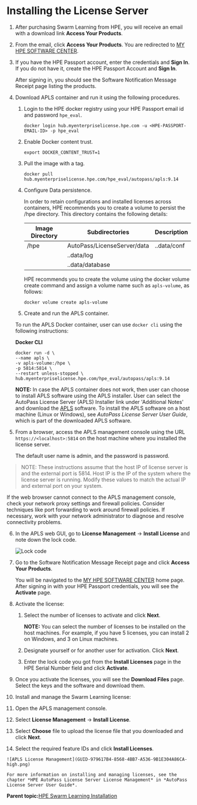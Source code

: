 # <a name="GUID-CCE936EF-FB0D-4BF1-B002-3CB9125C55B9"/> Installing the License Server

1.  After purchasing Swarm Learning from HPE, you will receive an email with a download link **Access Your Products**.

2.  From the email, click **Access Your Products**. You are redirected to [MY HPE SOFTWARE CENTER](https://myenterpriselicense.hpe.com/cwp-ui/auth/login).

3.  If you have the HPE Passport account, enter the credentials and **Sign In**. If you do not have it, create the HPE Passport Account and **Sign In**.

    After signing in, you should see the Software Notification Message Receipt page listing the products.

4.  Download APLS container and run it using the following procedures.

    1.  Login to the HPE docker registry using your HPE Passport email id and password `hpe_eval`.

        ``` 
        docker login hub.myenterpriselicense.hpe.com -u <HPE-PASSPORT-EMAIL-ID> -p hpe_eval
        ```

    2.  Enable Docker content trust.

        ```
        export DOCKER_CONTENT_TRUST=1
        ```

    3.  Pull the image with a tag.

        ```
        docker pull hub.myenterpriselicense.hpe.com/hpe_eval/autopass/apls:9.14
        ```

    4.  Configure Data persistence.

        In order to retain configurations and installed licenses across containers, HPE recommends you to create a volume to persist the /hpe directory. This directory contains the following details:

        |Image Directory                 |Subdirectories    |Description                                                                                                                                                                                                |
        |--------------------------------|------------------|-----------------------------------------------------------------------------------------------------------------------------------------------------------------------------------------------------------|
        |/hpe|AutoPass/LicenseServer/data|..data/conf       |License server configuration directory. Contains database, logs and configuration files required to persist setup across containers transactions such as restarts, deletion or upgrades to new image tags. |
        |                                |..data/log        |                                                                                                                                                                                                           |
        |                                | ..data/database  |
 
        HPE recommends you to create the volume using the docker volume create command and assign a volume name such as `apls-volume`, as follows:

        ```
        docker volume create apls-volume
        ```

    5.  Create and run the APLS container.

    To run the APLS Docker container, user can use `docker cli` using the following instructions:

    **Docker CLI**

    ```
    docker run -d \
    --name apls \
    -v apls-volume:/hpe \
    -p 5814:5814 \
    --restart unless-stopped \
    hub.myenterpriselicense.hpe.com/hpe_eval/autopass/apls:9.14
    ```

    **NOTE:** In case the APLS container does not work, then user can choose to install APLS software using the APLS installer. User can select the AutoPass License Server \(APLS\) Installer link under 'Additional Notes' and download the [APLS](https://myenterpriselicense.hpe.com/cwp-ui/free-software/APLS) software. To install the APLS software on a host machine \(Linux or Windows\), see *AutoPass License Server User Guide*, which is part of the downloaded APLS software.

5. From a browser, access the APLS management console using the URL `https://<localhost>:5814` on the host machine where you installed the license server. 

   The default user name is admin, and the password is password.

<blockquote>
    NOTE: These instructions assume that the host IP of license server is <localhost\> and the external port is 5814. Host IP is the IP of the system where the license server is running. Modify these values to match the actual IP and external port on your system.

</blockquote>
    
   If the web browser cannot connect to the APLS management console, check your network proxy settings and firewall policies. Consider techniques like port forwarding to work around firewall policies. If necessary, work with your network administrator to diagnose and resolve connectivity problems.

6. In the APLS web GUI, go to **License Management** -\> **Install License** and note down the lock code. 
   
   ![Lock code](GUID-A37C5798-B8B7-4B93-B786-A2682797AB37-high.png)

7.  Go to the Software Notification Message Receipt page and click **Access Your Products**.

    You will be navigated to the [MY HPE SOFTWARE CENTER](https://myenterpriselicense.hpe.com/cwp-ui/auth/login) home page. After signing in with your HPE Passport credentials, you will see the **Activate** page.

8.  Activate the license:

    1.  Select the number of licenses to activate and click **Next**.

        **NOTE:** You can select the number of licenses to be installed on the host machines. For example, if you have 5 licenses, you can install 2 on Windows, and 3 on Linux machines.

    2.  Designate yourself or for another user for activation. Click **Next**.

    3.  Enter the lock code you got from the **Install Licenses** page in the HPE Serial Number field and click **Activate**.

9. Once you activate the licenses, you will see the **Download Files** page. Select the keys and the software and download them. 

10. Install and manage the Swarm Learning license:
    
   1. Open the APLS management console. 
   2. Select **License Management** -\> **Install License**. 
   3. Select **Choose** file to upload the license file that you downloaded and click **Next**. 
   4. Select the required feature IDs and click **Install Licenses**.
  
    ![APLS License Management](GUID-979617B4-8568-4BB7-A536-9B1E304A86CA-high.png)

    For more information on installing and managing licenses, see the chapter *HPE AutoPass License Server License Management* in *AutoPass License Server User Guide*.


**Parent topic:**[HPE Swarm Learning Installation](HPE_Swarm_Learning_installation.md)
